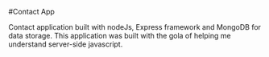 #Contact App

Contact application built with nodeJs, Express framework and MongoDB for data storage. This application was built with the gola of helping me understand server-side javascript. 